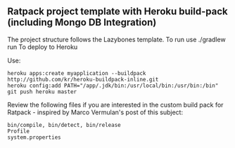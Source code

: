 Ratpack project template with Heroku build-pack (including Mongo DB Integration)
--------------------------------------------------------------------------------

The project structure follows the Lazybones template.
To run use ./gradlew run
To deploy to Heroku

Use: 
```
heroku apps:create myapplication --buildpack http://github.com/kr/heroku-buildpack-inline.git
heroku config:add PATH="/app/.jdk/bin:/usr/local/bin:/usr/bin:/bin"
git push heroku master
```

Review the following files if you are interested in the custom build pack for Ratpack - inspired by Marco Vermulan's post of this subject:

```
bin/compile, bin/detect, bin/release
Profile
system.properties
```
